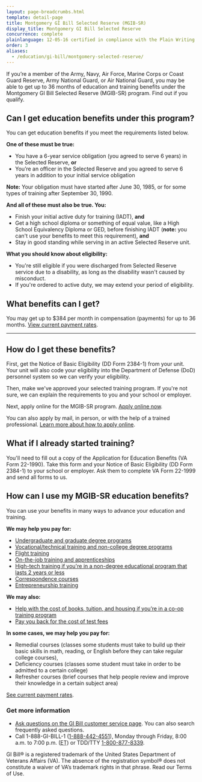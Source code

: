 ```yaml
---
layout: page-breadcrumbs.html
template: detail-page
title: Montgomery GI Bill Selected Reserve (MGIB-SR)
display_title: Montgomery GI Bill Selected Reserve
concurrence: complete
plainlanguage: 12-05-16 certified in compliance with the Plain Writing Act
order: 3
aliases:
  - /education/gi-bill/montgomery-selected-reserve/
---
```


<div class="va-introtext">

If you’re a member of the Army, Navy, Air Force, Marine Corps or Coast Guard Reserve, Army National Guard, or Air National Guard, you may be able to get up to 36 months of education and training benefits under the Montgomery GI Bill Selected Reserve (MGIB-SR) program. Find out if you qualify.

</div>


<div class="feature" markdown="1">

## Can I get education benefits under this program?
You can get education benefits if you meet the requirements listed below.

**One of these must be true:**
- You have a 6-year service obligation (you agreed to serve 6 years) in the Selected Reserve, **or**
- You’re an officer in the Selected Reserve and you agreed to serve 6 years in addition to your initial service obligation

**Note:** Your obligation must have started after June 30, 1985, or for some types of training after September 30, 1990.

**And all of these must also be true. You:**
- Finish your initial active duty for training (IADT), **and**
- Get a high school diploma or something of equal value, like a High School Equivalency Diploma or GED, before finishing IADT (**note:** you can't use your benefits to meet this requirement), **and**
- Stay in good standing while serving in an active Selected Reserve unit.

**What you should know about eligibility:**
- You're still eligible if you were discharged from Selected Reserve service due to a disability, as long as the disability wasn't caused by misconduct.
- If you're ordered to active duty, we may extend your period of eligibility.

</div>

## What benefits can I get?

You may get up to $384 per month in compensation (payments) for up to 36 months.
[View current payment rates](https://www.benefits.va.gov/gibill/resources/benefits_resources/rate_tables.asp#ch1606).

------

## How do I get these benefits?

First, get the Notice of Basic Eligibility (DD Form 2384-1) from your unit. Your unit will also code your eligibility into the Department of Defense (DoD) personnel system so we can verify your eligibility.

Then, make we've approved your selected training program. If you're not sure, we can explain the requirements to you and your school or employer.

Next, apply online for the MGIB-SR program.
[Apply online now](/education/apply-for-education-benefits/application/1990/).

You can also apply by mail, in person, or with the help of a trained professional.
[Learn more about how to apply online](/education/how-to-apply/).

## What if I already started training?

You'll need to fill out a copy of the Application for Education Benefits (VA Form 22-1990). Take this form and your Notice of Basic Eligibility (DD Form 2384-1) to your school or employer. Ask them to complete VA Form 22-1999 and send all forms to us.

## How can I use my MGIB-SR education benefits?

You can use your benefits in many ways to advance your education and training.

**We may help you pay for:**

- [Undergraduate and graduate degree programs](/education/about-gi-bill-benefits/how-to-use-benefits/undergraduate-graduate-programs/)
- [Vocational/technical training and non-college degree programs](/education/about-gi-bill-benefits/how-to-use-benefits/non-college-degree-programs/)
- [Flight training](/education/about-gi-bill-benefits/how-to-use-benefits/flight-training/)
- [On-the-job training and apprenticeships](/education/about-gi-bill-benefits/how-to-use-benefits/on-the-job-training-apprenticeships/)
- [High-tech training if you're in a non-degree educational program that lasts 2 years or less](/education/about-gi-bill-benefits/how-to-use-benefits/high-tech-programs/)
- [Correspondence courses](/education/about-gi-bill-benefits/how-to-use-benefits/correspondence-training/)
- [Entrepreneurship training](/education/about-gi-bill-benefits/how-to-use-benefits/entrepreneurship-training/)

**We may also:**

- [Help with the cost of books, tuition, and housing if you’re in a co-op training program](/education/about-gi-bill-benefits/how-to-use-benefits/co-op-training/)
- [Pay you back for the cost of test fees](/education/about-gi-bill-benefits/how-to-use-benefits/test-fees/)

**In some cases, we may help you pay for:**

  - Remedial courses (classes some students must take to build up their basic skills in math, reading, or English before they can take regular college courses),
  - Deficiency courses (classes some student must take in order to be admitted to a certain college)
  - Refresher courses (brief courses that help people review and improve their knowledge in a certain subject area)

[See current payment rates](https://www.benefits.va.gov/gibill/resources/benefits_resources/rate_tables.asp#ch1606).


### Get more information
- [Ask questions on the GI Bill customer service page](http://gibill.custhelp.com/). You can also search frequently asked questions.
- Call 1-888-GI-BILL-1 (<a href="tel:+18884424551">1-888-442-4551</a>), Monday through Friday, 8:00 a.m. to 7:00 p.m. (<abbr title="eastern time">ET</abbr>) or TDD/TTY <a href="tel:18008778339">1-800-877-8339</a>.

GI Bill&reg; is a registered trademark of the United States Department of Veterans Affairs (VA). The absence of the registration symbol&reg; does not constitute a waiver of VA’s trademark rights in that phrase. Read our Terms of Use.
